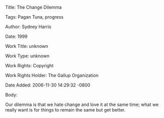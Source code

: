 Title:  The Change Dilemma

Tags:   Pagan Tuna, progress

Author: Sydney Harris

Date:   1999

Work Title: unknown

Work Type: unknown

Work Rights: Copyright

Work Rights Holder: The Gallup Organization

Date Added: 2006-11-30 14:29:32 -0800

Body: 

Our dilemma is that we hate change and love it at the same time; what we really want is for things to remain the same but get better.

